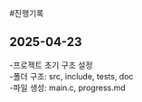 #진행기록

## 2025-04-23
-프로젝트 초기 구조 설정  
-폴더 구조: src, include, tests, doc  
-파일 생성: main.c, progress.md  
